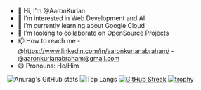 - 👋 Hi, I’m @AaronKurian
- 👀 I’m interested in Web Development and AI
- 🌱 I’m currently learning about Google Cloud
- 💞️ I’m looking to collaborate on OpenSource Projects
- 📫 How to reach me -@https://www.linkedin.com/in/aaronkurianabraham/
                     -@aaronkurianabraham@gmail.com
- 😄 Pronouns: He/Him

<!---
AaronKurian/AaronKurian is a ✨ special ✨ repository because its `README.md` (this file) appears on your GitHub profile.
You can click the Preview link to take a look at your changes.
--->
![Anurag's GitHub stats](https://github-readme-stats.vercel.app/api?username=aaronkurian&show_icons=true&theme=chartreuse-dark)       ![Top Langs](https://github-readme-stats.vercel.app/api/top-langs/?username=aaronkurian&layout=compact&theme=chartreuse-dark)
[![GitHub Streak](http://github-readme-streak-stats.herokuapp.com?user=aaronkurian&theme=chartreuse-dark&hide_border=true&date_format=M%20j%5B%2C%20Y%5D&mode=weekly)](https://git.io/streak-stats)
[![trophy](https://github-profile-trophy.vercel.app/?username=aaronkurian&theme=chartreuse-dark)](https://github.com/ryo-ma/github-profile-trophy)
